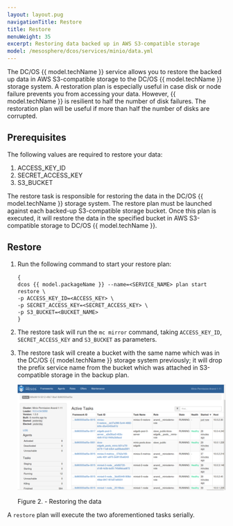 ```yaml
---
layout: layout.pug
navigationTitle: Restore
title: Restore 
menuWeight: 35
excerpt: Restoring data backed up in AWS S3-compatible storage
model: /mesosphere/dcos/services/minio/data.yml
---
```


The DC/OS {{ model.techName }} service allows you to restore the backed up data in AWS S3-compatible storage to the DC/OS {{ model.techName }} storage system. A restoration plan is especially useful in case disk  or node failure prevents you from accessing your data. However, {{ model.techName }} is resilient to half the number of disk failures. The restoration plan will be useful if more than half the number of disks are corrupted. 

## Prerequisites

The following values are required to restore your data:

   1. ACCESS_KEY_ID
   2. SECRET_ACCESS_KEY  
   3. S3_BUCKET


The restore task is responsible for restoring the data in the DC/OS {{ model.techName }} storage system. The restore plan must be launched against each backed-up S3-compatible storage bucket. Once this plan is executed, it will restore the data in the specified bucket in AWS S3-compatible storage to DC/OS {{ model.techName }}.

## Restore

1. Run the following command to start your restore plan:
 
   ```shell
   {
   dcos {{ model.packageName }} --name=<SERVICE_NAME> plan start restore \
   -p ACCESS_KEY_ID=<ACCESS_KEY> \
   -p SECRET_ACCESS_KEY=<SECRET_ACCESS_KEY> \
   -p S3_BUCKET=<BUCKET_NAME>
   }
   ```

1. The restore task will run the `mc mirror` command, taking `ACCESS_KEY_ID`, `SECRET_ACCESS_KEY` and `S3_BUCKET` as parameters. 

1. The restore task will create a bucket with the same name which was in the DC/OS {{ model.techName }} storage system previously; it will drop the prefix service name from the bucket which was attached in S3-compatible storage in the backup plan.

   [<img src="../../img/Restore.png" alt="Restore" width="800"/>](../../img/Restore.png)

   Figure 2. - Restoring the data
   
A `restore` plan will execute the two aforementioned tasks serially. 


